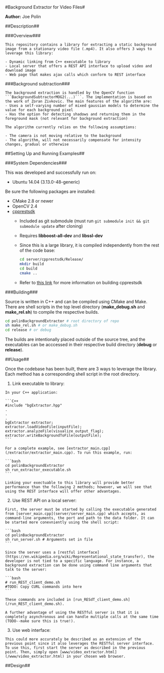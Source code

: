 #Background Extractor for Video Files#

**Author:** Joe Polin

##Description##

  ###Overview###
  
    This repository contains a library for extracting a static background image from a stationary video file (.mp4). It also offers 3 ways to leverage this library:
    
    - Dynamic linking from C++ executable to library
    - Local server that offers a REST API interface to upload video and download image
    - Web page that makes ajax calls which conform to REST interface
    
  ###Background subtraction###
  
    The background extraction is handled by the OpenCV function ```BackgroundSubtractorMOG2(...)```. The implementation is based on the work of Zoran Zivkovic. The main features of the algorithm are:
    - Uses a self-varying number of mixed gaussian models to determine the value for each background pixel
    - Has the option for detecting shadows and returning them in the foreground mask (not relevant for background extraction)
    
    The algorithm currently relies on the following assumptions:
    
    - The camera is not moving relative to the background
    - The algorithm, will not necessarily compensate for intensity changes, gradual or otherwise

##Setting Up and Running Examples##
  
  ###System Dependencies###
  
  This was developed and successfully run on:
  - Ubuntu 14.04 (3.13.0-48-generic)
  
  Be sure the following packages are installed:
  - CMake 2.8 or newer
  - OpenCV 2.4
  - [cpprestsdk](https://github.com/Microsoft/cpprestsdk)
    - Included as git submodule (must run ```git submodule init && git submodule update``` after cloning)
    - Requires **libboost-all-dev** and **libssl-dev**
    - Since this is a large library, it is compiled independently from the rest of the code base:
    
      ```bash
      cd server/cpprestsdk/Release/
      mkdir build
      cd build
      cmake ..
      ```
      
    - Refer to [this link](https://github.com/Microsoft/cpprestsdk/wiki) for more information on building cpprestsdk
  
  ###Building###
  
  Source is written in C++ and can be compiled using CMake and Make. There are shell scripts in the top level directory (**make_debug.sh** and **make_rel.sh**) to compile the respective builds. 
  
  ```bash
  cd polinBackgroundExtractor # root directory of repo
  sh make_rel.sh # or make_debug.sh
  cd release # or debug
  ```
  
  The builds are intentionally placed outside of the source tree, and the executables can be acccessed in their respective build directory (**debug** or **release**). 
  
  ##Usage##
  
  Once the codebase has been built, there are 3 ways to leverage the library. Each method has a corresponding shell script in the root directory.
  
  1. Link executable to library:
  
    In your C++ application:
    
    ```C++
    #include "bgExtractor.hpp"
    .
    .
    .
    bgExtractor extractor;
    extractor.loadVideoFile(inputFile);
    extractor.analyzeFile(visualize_output_flag);
    extractor.writeBackgroundToFile(outputFile);
    ```
    
    For a complete example, see [extractor_main.cpp](/extractor/extractor_main.cpp). To run this example, run:
    
    ```bash
    cd polinBackgroundExtractor
    sh run_extractor_executable.sh
    ```
  
    Linking your exectuable to this library will provide better performance than the following 2 methods; however, we will see that using the REST interface will offer other advantages.
    
  2. Use REST API on a local server:
  
    First, the server must be started by calling the executable generated from [server_main.cpp](server/server_main.cpp) which accepts, as command-line arguments, the port and path to the data folder. It can be started more conevniently using the shell script:
    
    ```bash
    cd polinBackgroundExtractor
    sh run_server.sh # Arguments set in file
    ```
    
    Since the server uses a [restful interface](https://en.wikipedia.org/wiki/Representational_state_transfer), the developer is not tied to a specific language. For instance, a background extraction can be done using command line arguments that talk to the server:
    
    ```bash
    # run_REST_client_demo.sh
    #TODO: Copy CURL commands into here
    ```
    
    These commands are included in [run_RESdT_client_demo.sh](/run_REST_client_demo.sh).
    
    A further advantage of using the RESTful server is that it is completely asynchronous and can handle multiple calls at the same time (TODO--make sure this is true!).
    
  3. Use web interface:
  
    This could more accurately be described as an extension of the previous point since it also leverages the RESTful server interface. To use this, first start the server as described in the previous point. Then, simply open [www/video_extractor.html](/www/video_extractor.html) in your chosen web browser.
  
##Design##
  
  

